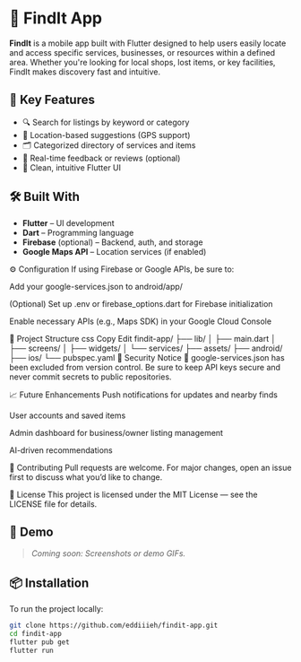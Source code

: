 # 📱 FindIt App

**FindIt** is a mobile app built with Flutter designed to help users easily locate and access specific services, businesses, or resources within a defined area. Whether you're looking for local shops, lost items, or key facilities, FindIt makes discovery fast and intuitive.

## 🌟 Key Features

- 🔍 Search for listings by keyword or category
- 📍 Location-based suggestions (GPS support)
- 🗂️ Categorized directory of services and items
- 💬 Real-time feedback or reviews (optional)
- 🧾 Clean, intuitive Flutter UI 

## 🛠️ Built With

- **Flutter** – UI development
- **Dart** – Programming language
- **Firebase** (optional) – Backend, auth, and storage
- **Google Maps API** – Location services (if enabled)

⚙️ Configuration
If using Firebase or Google APIs, be sure to:

Add your google-services.json to android/app/

(Optional) Set up .env or firebase_options.dart for Firebase initialization

Enable necessary APIs (e.g., Maps SDK) in your Google Cloud Console

🧱 Project Structure
css
Copy
Edit
findit-app/
├── lib/
│   ├── main.dart
│   ├── screens/
│   ├── widgets/
│   └── services/
├── assets/
├── android/
├── ios/
└── pubspec.yaml
🔐 Security Notice
🚨 google-services.json has been excluded from version control. Be sure to keep API keys secure and never commit secrets to public repositories.

📈 Future Enhancements
Push notifications for updates and nearby finds

User accounts and saved items

Admin dashboard for business/owner listing management

AI-driven recommendations

🙌 Contributing
Pull requests are welcome. For major changes, open an issue first to discuss what you’d like to change.

📄 License
This project is licensed under the MIT License — see the LICENSE file for details.

## 🧪 Demo

> _Coming soon: Screenshots or demo GIFs._

## 📦 Installation

To run the project locally:

```bash
git clone https://github.com/eddiiieh/findit-app.git
cd findit-app
flutter pub get
flutter run

